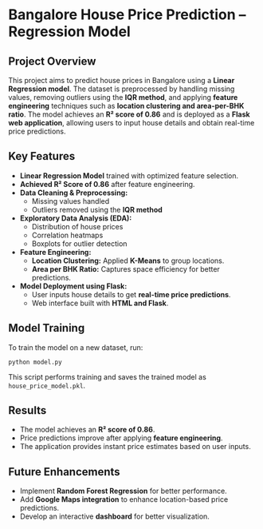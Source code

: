 # Bangalore House Price Prediction – Regression Model  

## Project Overview  
This project aims to predict house prices in Bangalore using a **Linear Regression model**. The dataset is preprocessed by handling missing values, removing outliers using the **IQR method**, and applying **feature engineering** techniques such as **location clustering and area-per-BHK ratio**. The model achieves an **R² score of 0.86** and is deployed as a **Flask web application**, allowing users to input house details and obtain real-time price predictions.  

## Key Features  
- **Linear Regression Model** trained with optimized feature selection.  
- **Achieved R² Score of 0.86** after feature engineering.  
- **Data Cleaning & Preprocessing:**  
  - Missing values handled  
  - Outliers removed using the **IQR method**  
- **Exploratory Data Analysis (EDA):**  
  - Distribution of house prices  
  - Correlation heatmaps  
  - Boxplots for outlier detection  
- **Feature Engineering:**  
  - **Location Clustering:** Applied **K-Means** to group locations.  
  - **Area per BHK Ratio:** Captures space efficiency for better predictions.  
- **Model Deployment using Flask:**  
  - User inputs house details to get **real-time price predictions**.  
  - Web interface built with **HTML and Flask**.  

## Model Training  
To train the model on a new dataset, run:  
```
python model.py
```
This script performs training and saves the trained model as `house_price_model.pkl`.  

## Results  
- The model achieves an **R² score of 0.86**.  
- Price predictions improve after applying **feature engineering**.  
- The application provides instant price estimates based on user inputs.  

## Future Enhancements  
- Implement **Random Forest Regression** for better performance.  
- Add **Google Maps integration** to enhance location-based price predictions.  
- Develop an interactive **dashboard** for better visualization.  
